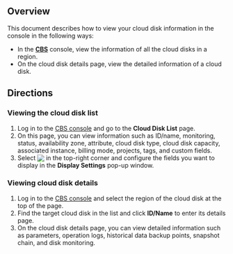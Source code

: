 ## Overview
This document describes how to view your cloud disk information in the console in the following ways:
- In the **[CBS](https://console.cloud.tencent.com/cvm/cbs)** console, view the information of all the cloud disks in a region.
- On the cloud disk details page, view the detailed information of a cloud disk.


## Directions

### Viewing the cloud disk list[](id:checkAll)
1. Log in to the [CBS console](https://console.cloud.tencent.com/cvm/cbs) and go to the **Cloud Disk List** page.
2. On this page, you can view information such as ID/name, monitoring, status, availability zone, attribute, cloud disk type, cloud disk capacity, associated instance, billing mode, projects, tags, and custom fields.
3. Select <img src="https://qcloudimg.tencent-cloud.cn/raw/62f28c0c0410ae48071513ad348a9e27.png" style="margin:-3px 0px"> in the top-right corner and configure the fields you want to display in the **Display Settings** pop-up window.

### Viewing cloud disk details[](id:checkDetails)
1. Log in to the [CBS console](https://console.cloud.tencent.com/cvm/cbs) and select the region of the cloud disk at the top of the page.
2. Find the target cloud disk in the list and click **ID/Name** to enter its details page.
3. On the cloud disk details page, you can view detailed information such as parameters, operation logs, historical data backup points, snapshot chain, and disk monitoring.

